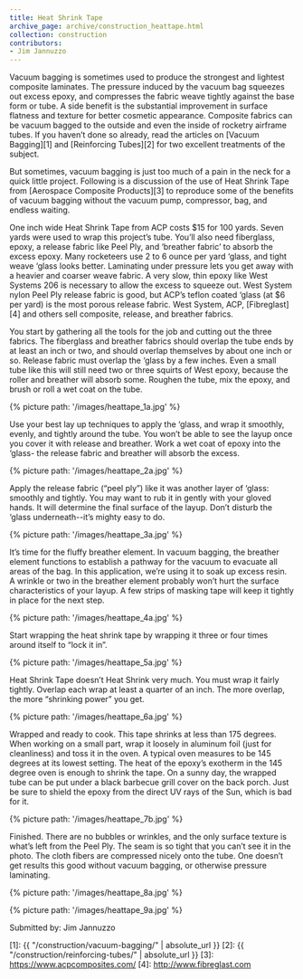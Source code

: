 ```yaml
---
title: Heat Shrink Tape
archive_page: archive/construction_heattape.html
collection: construction
contributors:
- Jim Jannuzzo
---
```

Vacuum bagging is sometimes used to produce the strongest and lightest composite laminates.
The pressure induced by the vacuum bag squeezes out excess epoxy, and compresses the fabric weave tightly against the base form or tube.
A side benefit is the substantial improvement in surface flatness and texture for better cosmetic appearance.
Composite fabrics can be vacuum bagged to the outside and even the inside of rocketry airframe tubes.
If you haven’t done so already, read the articles on [Vacuum Bagging][1] and [Reinforcing Tubes][2] for two excellent treatments of the subject.

But sometimes, vacuum bagging is just too much of a pain in the neck for a quick little project.
Following is a discussion of the use of Heat Shrink Tape from [Aerospace Composite Products][3] to reproduce some of the benefits of vacuum bagging without the vacuum pump, compressor, bag, and endless waiting.

One inch wide Heat Shrink Tape from ACP costs $15 for 100 yards.
Seven yards were used to wrap this project’s tube.
You’ll also need fiberglass, epoxy, a release fabric like Peel Ply, and ‘breather fabric’ to absorb the excess epoxy.
Many rocketeers use 2 to 6 ounce per yard ‘glass, and tight weave ‘glass looks better.
Laminating under pressure lets you get away with a heavier and coarser weave fabric.
A very slow, thin epoxy like West Systems 206 is necessary to allow the excess to squeeze out.
West System nylon Peel Ply release fabric is good, but ACP’s teflon coated ‘glass (at $6 per yard) is the most porous release fabric.
West System, ACP, [Fibreglast][4] and others sell composite, release, and breather fabrics.

You start by gathering all the tools for the job and cutting out the three fabrics.
The fiberglass and breather fabrics should overlap the tube ends by at least an inch or two, and should overlap themselves by about one inch or so.
Release fabric must overlap the ‘glass by a few inches.
Even a small tube like this will still need two or three squirts of West epoxy, because the roller and breather will absorb some.
Roughen the tube, mix the epoxy, and brush or roll a wet coat on the tube.

{% picture path: '/images/heattape_1a.jpg' %}

Use your best lay up techniques to apply the ‘glass, and wrap it smoothly, evenly, and tightly around the tube.
You won’t be able to see the layup once you cover it with release and breather.
Work a wet coat of epoxy into the ‘glass- the release fabric and breather will absorb the excess.

{% picture path: '/images/heattape_2a.jpg' %}

Apply the release fabric (“peel ply”) like it was another layer of ‘glass: smoothly and tightly.
You may want to rub it in gently with your gloved hands.
It will determine the final surface of the layup.
Don’t disturb the ‘glass underneath--it’s mighty easy to do.

{% picture path: '/images/heattape_3a.jpg' %}

It’s time for the fluffy breather element.
In vacuum bagging, the breather element functions to establish a pathway for the vacuum to evacuate all areas of the bag.
In this application, we’re using it to soak up excess resin.
A wrinkle or two in the breather element probably won’t hurt the surface characteristics of your layup.
A few strips of masking tape will keep it tightly in place for the next step.

{% picture path: '/images/heattape_4a.jpg' %}

Start wrapping the heat shrink tape by wrapping it three or four times around itself to “lock it in”.

{% picture path: '/images/heattape_5a.jpg' %}

Heat Shrink Tape doesn’t Heat Shrink very much.
You must wrap it fairly tightly.
Overlap each wrap at least a quarter of an inch.
The more overlap, the more “shrinking power” you get.

{% picture path: '/images/heattape_6a.jpg' %}

Wrapped and ready to cook.
This tape shrinks at less than 175 degrees.
When working on a small part, wrap it loosely in aluminum foil (just for cleanliness) and toss it in the oven.
A typical oven measures to be 145 degrees at its lowest setting.
The heat of the epoxy’s exotherm in the 145 degree oven is enough to shrink the tape.
On a sunny day, the wrapped tube can be put under a black barbecue grill cover on the back porch.
Just be sure to shield the epoxy from the direct UV rays of the Sun, which is bad for it.

{% picture path: '/images/heattape_7b.jpg' %}

Finished.
There are no bubbles or wrinkles, and the only surface texture is what’s left from the Peel Ply.
The seam is so tight that you can’t see it in the photo.
The cloth fibers are compressed nicely onto the tube.
One doesn’t get results this good without vacuum bagging, or otherwise pressure laminating.

{% picture path: '/images/heattape_8a.jpg' %}

{% picture path: '/images/heattape_9a.jpg' %}

Submitted by: Jim Jannuzzo

[1]: {{ "/construction/vacuum-bagging/" | absolute_url }}
[2]: {{ "/construction/reinforcing-tubes/" | absolute_url }}
[3]: https://www.acpcomposites.com/
[4]: http://www.fibreglast.com
